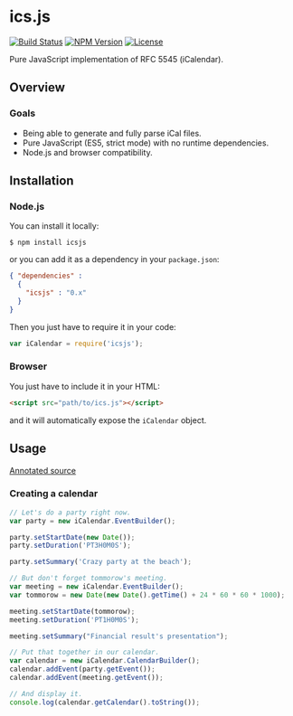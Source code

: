 # ics.js

[![Build Status](http://img.shields.io/travis/maxmouchet/ics.js.svg)](https://travis-ci.org/maxmouchet/ics.js)
[![NPM Version](http://img.shields.io/npm/v/icsjs.svg)](#)
[![License](http://img.shields.io/badge/license-MIT-blue.svg)](#)

Pure JavaScript implementation of RFC 5545 (iCalendar).

## Overview

### Goals
- Being able to generate and fully parse iCal files.
- Pure JavaScript (ES5, strict mode) with no runtime dependencies.
- Node.js and browser compatibility.

## Installation

### Node.js

You can install it locally:
```
$ npm install icsjs
```
or you can add it as a dependency in your `package.json`:
```json
{ "dependencies" :
  {
    "icsjs" : "0.x"
  }
}
```

Then you just have to require it in your code:
```js
var iCalendar = require('icsjs');
```

### Browser

You just have to include it in your HTML:
```html
<script src="path/to/ics.js"></script>
```
and it will automatically expose the `iCalendar` object.

## Usage

[Annotated source](http://maxmouchet.github.io/ics.js/docs/ics.html)

### Creating a calendar

```js
// Let's do a party right now.
var party = new iCalendar.EventBuilder();

party.setStartDate(new Date());
party.setDuration('PT3H0M0S');

party.setSummary('Crazy party at the beach');

// But don't forget tommorow's meeting.
var meeting = new iCalendar.EventBuilder();
var tommorow = new Date(new Date().getTime() + 24 * 60 * 60 * 1000);

meeting.setStartDate(tommorow);
meeting.setDuration('PT1H0M0S');

meeting.setSummary("Financial result's presentation");

// Put that together in our calendar.
var calendar = new iCalendar.CalendarBuilder();
calendar.addEvent(party.getEvent());
calendar.addEvent(meeting.getEvent());

// And display it.
console.log(calendar.getCalendar().toString());
```
